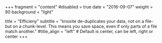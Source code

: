 +++
fragment = "content"
#disabled = true
date = "2016-09-07"
weight = 90
background = "light"

title = "Efficieny"
subtitle = "knoxite de-duplicates your data, not on a file- but on a chunk-level. This means you save space, even if only parts of a file match another."
#title_align = "left" # Default is center, can be left, right or center
+++

